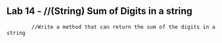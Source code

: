 ## Lab 14 - //(String) Sum of Digits in a string
            //Write a method that can return the sum of the digits in a string